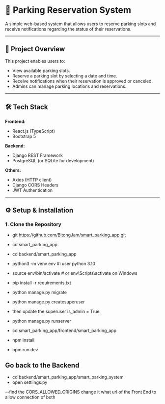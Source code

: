 # 🚗 Parking Reservation System

A simple web-based system that allows users to reserve parking slots and receive notifications regarding the status of their reservations.

---

## 🧩 Project Overview

This project enables users to:
- View available parking slots.
- Reserve a parking slot by selecting a date and time.
- Receive notifications when their reservation is approved or canceled.
- Admins can manage parking locations and reservations.

---

## 🛠 Tech Stack

**Frontend:**
- React.js (TypeScript)
- Bootstrap 5

**Backend:**
- Django REST Framework
- PostgreSQL (or SQLite for development)

**Others:**
- Axios (HTTP client)
- Django CORS Headers
- JWT Authentication

---

## ⚙️ Setup & Installation

### 1. Clone the Repository


-  git https://github.com/BitongJam/smart_parking_app.git
- cd smart_parking_app
- cd backend/smart_parking_app
- python3 -m venv env  #i user python 3.10 
- source env/bin/activate  # or env\Scripts\activate on Windows

- pip install -r requirements.txt
- python manage.py migrate
- python manage.py createsuperuser
- then update the superuser is_admin = True
- python manage.py runserver



- cd smart_parking_app/frontend/smart_parking_app
- npm install
- npm run dev


Go back to the Backend 
-------
- cd backend/smart_parking_app/smart_parking_system
- open settiings.py

--find the CORS_ALLOWED_ORIGINS
change it what url of the Front End to allow connection of both

